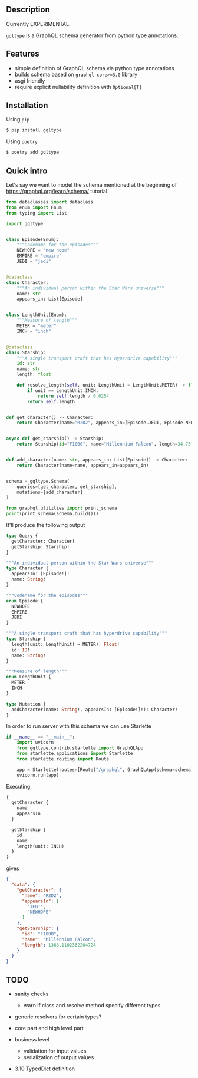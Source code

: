 ## Description

Currently EXPERIMENTAL.

`gqltype` is a GraphQL schema generator from python type annotations.


## Features

- simple definition of GraphQL schema via python type annotations
- builds schema based on `graphql-core>=3.0` library
- asgi friendly
- require explicit nullability definition with `Optional[T]`


## Installation

Using `pip`
```bash
$ pip install gqltype
```

Using `poetry`
```bash
$ poetry add gqltype
```


## Quick intro

Let's say we want to model the schema mentioned at the beginning of https://graphql.org/learn/schema/ tutorial.

```python
from dataclasses import dataclass
from enum import Enum
from typing import List

import gqltype


class Episode(Enum):
    """Codename for the episodes"""
    NEWHOPE = "new hope"
    EMPIRE = "empire"
    JEDI = "jedi"


@dataclass
class Character:
    """An individual person within the Star Wars universe"""
    name: str
    appears_in: List[Episode]


class LengthUnit(Enum):
    """Measure of length"""
    METER = "meter"
    INCH = "inch"


@dataclass
class Starship:
    """A single transport craft that has hyperdrive capability"""
    id: str
    name: str
    length: float

    def resolve_length(self, unit: LengthUnit = LengthUnit.METER) -> float:
        if unit == LengthUnit.INCH:
            return self.length / 0.0254
        return self.length


def get_character() -> Character:
    return Character(name="R2D2", appears_in=[Episode.JEDI, Episode.NEWHOPE])


async def get_starship() -> Starship:
    return Starship(id="F1000", name="Millennium Falcon", length=34.75)


def add_character(name: str, appears_in: List[Episode]) -> Character:
    return Character(name=name, appears_in=appears_in)


schema = gqltype.Schema(
    queries=[get_character, get_starship],
    mutations=[add_character]
)

from graphql.utilities import print_schema
print(print_schema(schema.build()))
```

It'll produce the following output
```graphql
type Query {
  getCharacter: Character!
  getStarship: Starship!
}

"""An individual person within the Star Wars universe"""
type Character {
  appearsIn: [Episode!]!
  name: String!
}

"""Codename for the episodes"""
enum Episode {
  NEWHOPE
  EMPIRE
  JEDI
}

"""A single transport craft that has hyperdrive capability"""
type Starship {
  length(unit: LengthUnit! = METER): Float!
  id: ID!
  name: String!
}

"""Measure of length"""
enum LengthUnit {
  METER
  INCH
}

type Mutation {
  addCharacter(name: String!, appearsIn: [Episode!]!): Character!
}
```

In order to run server with this schema we can use Starlette
```python
if __name__ == "__main__":
    import uvicorn
    from gqltype.contrib.starlette import GraphQLApp
    from starlette.applications import Starlette
    from starlette.routing import Route

    app = Starlette(routes=[Route("/graphql", GraphQLApp(schema=schema))])
    uvicorn.run(app)
```

Executing
```graphql
{
  getCharacter {
    name
    appearsIn
  }

  getStarship {
    id
    name
    length(unit: INCH)
  }
}
```
gives
```json
{
  "data": {
    "getCharacter": {
      "name": "R2D2",
      "appearsIn": [
        "JEDI",
        "NEWHOPE"
      ]
    },
    "getStarship": {
      "id": "F1000",
      "name": "Millennium Falcon",
      "length": 1368.1102362204724
    }
  }
}
```

## TODO

- sanity checks
    - warn if class and resolve method specify different types

- generic resolvers for certain types?

- core part and high level part

- business level
    - validation for input values
    - serialization of output values

- 3.10 TypedDict definition
